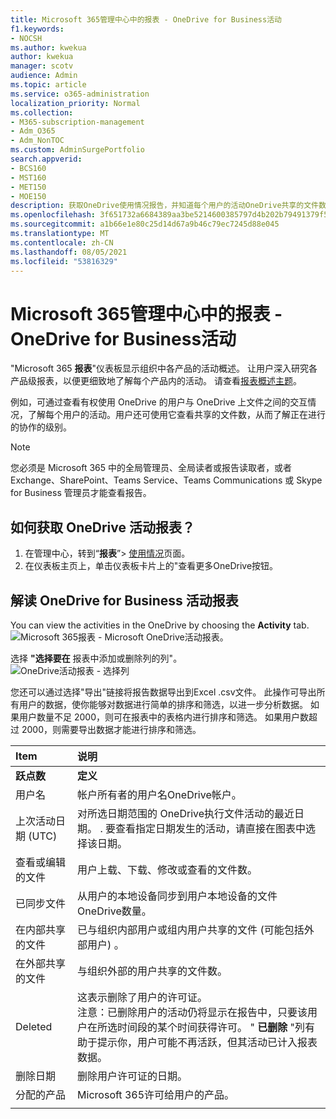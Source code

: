 ```yaml
---
title: Microsoft 365管理中心中的报表 - OneDrive for Business活动
f1.keywords:
- NOCSH
ms.author: kwekua
author: kwekua
manager: scotv
audience: Admin
ms.topic: article
ms.service: o365-administration
localization_priority: Normal
ms.collection:
- M365-subscription-management
- Adm_O365
- Adm_NonTOC
ms.custom: AdminSurgePortfolio
search.appverid:
- BCS160
- MST160
- MET150
- MOE150
description: 获取OneDrive使用情况报告，并知道每个用户的活动OneDrive共享的文件数和存储使用率。
ms.openlocfilehash: 3f651732a6684389aa3be5214600385797d4b202b79491379f53712dc61f8ac2
ms.sourcegitcommit: a1b66e1e80c25d14d67a9b46c79ec7245d88e045
ms.translationtype: MT
ms.contentlocale: zh-CN
ms.lasthandoff: 08/05/2021
ms.locfileid: "53816329"
---
```

# <a name="microsoft-365-reports-in-the-admin-center---onedrive-for-business-activity"></a>Microsoft 365管理中心中的报表 - OneDrive for Business活动

"Microsoft 365 **报表**"仪表板显示组织中各产品的活动概述。 让用户深入研究各产品级报表，以便更细致地了解每个产品内的活动。 请查看[报表概述主题](activity-reports.md)。
  
例如，可通过查看有权使用 OneDrive 的用户与 OneDrive 上文件之间的交互情况，了解每个用户的活动。用户还可使用它查看共享的文件数，从而了解正在进行的协作的级别。
  
> [!NOTE]
> 您必须是 Microsoft 365 中的全局管理员、全局读者或报告读取者，或者 Exchange、SharePoint、Teams Service、Teams Communications 或 Skype for Business 管理员才能查看报告。  
 
## <a name="how-do-i-get-to-the-onedrive-activity-report"></a>如何获取 OneDrive 活动报表？

1. 在管理中心，转到“**报表**”\> <a href="https://go.microsoft.com/fwlink/p/?linkid=2074756" target="_blank">使用情况</a>页面。 
2. 在仪表板主页上，单击仪表板卡片上的"查看更多OneDrive按钮。
  
## <a name="interpret-the-onedrive-for-business-activity-report"></a>解读 OneDrive for Business 活动报表

You can view the activities in the OneDrive by choosing the **Activity** tab.<br/>![Microsoft 365报表 - Microsoft OneDrive活动报表。](../../media/c89df0b0-2611-4acf-9ef7-17cedf7977be.png)

选择 **"选择要在** 报表中添加或删除列的列"。  <br/> ![OneDrive活动报表 - 选择列](../../media/252f311f-ffde-4e5a-9158-2b822bf86964.png)

您还可以通过选择"导出"链接将报告数据导出到Excel .csv文件。  此操作可导出所有用户的数据，使你能够对数据进行简单的排序和筛选，以进一步分析数据。 如果用户数量不足 2000，则可在报表中的表格内进行排序和筛选。 如果用户数超过 2000，则需要导出数据才能进行排序和筛选。 
  
|Item|说明|
|:-----|:-----|
|**跃点数**|**定义**|
|用户名  <br/> |帐户所有者的用户名OneDrive帐户。  <br/> |
|上次活动日期 (UTC)   <br/> |对所选日期范围的 OneDrive执行文件活动的最近日期。 . 要查看指定日期发生的活动，请直接在图表中选择该日期。  <br/> |
|查看或编辑的文件  <br/> |用户上载、下载、修改或查看的文件数。   <br/> |
|已同步文件  <br/> |从用户的本地设备同步到用户本地设备的文件OneDrive数量。 <br/> |
|在内部共享的文件  <br/> | 已与组织内部用户或组内用户共享的文件 (可能包括外部用户) 。  <br/> |
|在外部共享的文件  <br/> |与组织外部的用户共享的文件数。 <br/>|
|Deleted  <br/> | 这表示删除了用户的许可证。  <br/> 注意：已删除用户的活动仍将显示在报告中，只要该用户在所选时间段的某个时间获得许可。 " **已删除** "列有助于提示你，用户可能不再活跃，但其活动已计入报表数据。  <br/> |
|删除日期  <br/> |删除用户许可证的日期。 <br/>|
|分配的产品  <br/> |Microsoft 365许可给用户的产品。|
|||
